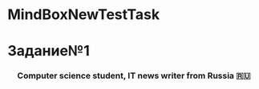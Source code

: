 # MindBoxNewTestTask
<h1>Задание№1</h1>
<h3 align="center">Computer science student, IT news writer from Russia 🇷🇺</h3>
